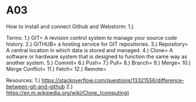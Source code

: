 # A03
How to install and connect Github and Webstorm:
1.) 



Terms:
1.) GIT= A revision control system to manage your source code history.
2.) GITHUB= a hosting service for GIT repositories.
3.) Repository= A central location in which data is stored and managed. 
4.) Clone= A software or hardware system that is designed to function the same way as another system. 
5.) Commit= 
6.) Push=
7.) Pull=
8.) Branch=
9.) Merge=
10.) Merge Conflict=
11.) Fetch=
12.) Remote=




Resources:
1.) https://stackoverflow.com/questions/13321556/difference-between-git-and-github
2.) https://en.m.wikipedia.org/wiki/Clone_(computing)
